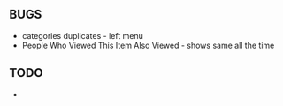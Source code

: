 ## BUGS

- categories duplicates - left menu
- People Who Viewed This Item Also Viewed - shows same all the time

## TODO

-
